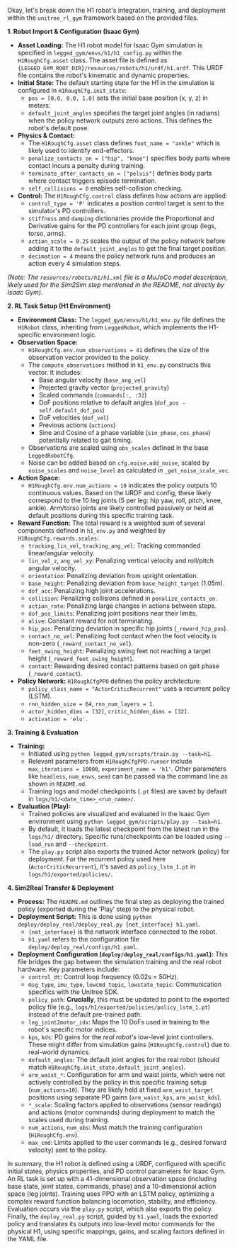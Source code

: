 Okay, let's break down the H1 robot's integration, training, and deployment within the `unitree_rl_gym` framework based on the provided files.

**1. Robot Import & Configuration (Isaac Gym)**

*   **Asset Loading:** The H1 robot model for Isaac Gym simulation is specified in `legged_gym/envs/h1/h1_config.py` within the `H1RoughCfg.asset` class. The asset file is defined as `{LEGGED_GYM_ROOT_DIR}/resources/robots/h1/urdf/h1.urdf`. This URDF file contains the robot's kinematic and dynamic properties.
*   **Initial State:** The default starting state for the H1 in the simulation is configured in `H1RoughCfg.init_state`:
    *   `pos = [0.0, 0.0, 1.0]` sets the initial base position (x, y, z) in meters.
    *   `default_joint_angles` specifies the target joint angles (in radians) when the policy network outputs zero actions. This defines the robot's default pose.
*   **Physics & Contact:**
    *   The `H1RoughCfg.asset` class defines `foot_name = "ankle"` which is likely used to identify end-effectors.
    *   `penalize_contacts_on = ["hip", "knee"]` specifies body parts where contact incurs a penalty during training.
    *   `terminate_after_contacts_on = ["pelvis"]` defines body parts where contact triggers episode termination.
    *   `self_collisions = 0` enables self-collision checking.
*   **Control:** The `H1RoughCfg.control` class defines how actions are applied:
    *   `control_type = 'P'` indicates a position control target is sent to the simulator's PD controllers.
    *   `stiffness` and `damping` dictionaries provide the Proportional and Derivative gains for the PD controllers for each joint group (legs, torso, arms).
    *   `action_scale = 0.25` scales the output of the policy network before adding it to the `default_joint_angles` to get the final target position.
    *   `decimation = 4` means the policy network runs and produces an action every 4 simulation steps.

*(Note: The `resources/robots/h1/h1.xml` file is a MuJoCo model description, likely used for the Sim2Sim step mentioned in the README, not directly by Isaac Gym).*

**2. RL Task Setup (H1 Environment)**

*   **Environment Class:** The `legged_gym/envs/h1/h1_env.py` file defines the `H1Robot` class, inheriting from `LeggedRobot`, which implements the H1-specific environment logic.
*   **Observation Space:**
    *   `H1RoughCfg.env.num_observations = 41` defines the size of the observation vector provided to the policy.
    *   The `compute_observations` method in `h1_env.py` constructs this vector. It includes:
        *   Base angular velocity (`base_ang_vel`)
        *   Projected gravity vector (`projected_gravity`)
        *   Scaled commands (`commands[:, :3]`)
        *   DoF positions relative to default angles (`dof_pos - self.default_dof_pos`)
        *   DoF velocities (`dof_vel`)
        *   Previous actions (`actions`)
        *   Sine and Cosine of a phase variable (`sin_phase`, `cos_phase`) potentially related to gait timing.
    *   Observations are scaled using `obs_scales` defined in the base `LeggedRobotCfg`.
    *   Noise can be added based on `cfg.noise.add_noise`, scaled by `noise_scales` and `noise_level` as calculated in `_get_noise_scale_vec`.
*   **Action Space:**
    *   `H1RoughCfg.env.num_actions = 10` indicates the policy outputs 10 continuous values. Based on the URDF and config, these likely correspond to the 10 leg joints (5 per leg: hip yaw, roll, pitch, knee, ankle). Arm/torso joints are likely controlled passively or held at default positions during this specific training task.
*   **Reward Function:** The total reward is a weighted sum of several components defined in `h1_env.py` and weighted by `H1RoughCfg.rewards.scales`:
    *   `tracking_lin_vel`, `tracking_ang_vel`: Tracking commanded linear/angular velocity.
    *   `lin_vel_z`, `ang_vel_xy`: Penalizing vertical velocity and roll/pitch angular velocity.
    *   `orientation`: Penalizing deviation from upright orientation.
    *   `base_height`: Penalizing deviation from `base_height_target` (1.05m).
    *   `dof_acc`: Penalizing high joint accelerations.
    *   `collision`: Penalizing collisions defined in `penalize_contacts_on`.
    *   `action_rate`: Penalizing large changes in actions between steps.
    *   `dof_pos_limits`: Penalizing joint positions near their limits.
    *   `alive`: Constant reward for not terminating.
    *   `hip_pos`: Penalizing deviation in specific hip joints (`_reward_hip_pos`).
    *   `contact_no_vel`: Penalizing foot contact when the foot velocity is non-zero (`_reward_contact_no_vel`).
    *   `feet_swing_height`: Penalizing swing feet not reaching a target height (`_reward_feet_swing_height`).
    *   `contact`: Rewarding desired contact patterns based on gait phase (`_reward_contact`).
*   **Policy Network:** `H1RoughCfgPPO` defines the policy architecture:
    *   `policy_class_name = "ActorCriticRecurrent"` uses a recurrent policy (LSTM).
    *   `rnn_hidden_size = 64`, `rnn_num_layers = 1`.
    *   `actor_hidden_dims = [32]`, `critic_hidden_dims = [32]`.
    *   `activation = 'elu'`.

**3. Training & Evaluation**

*   **Training:**
    *   Initiated using `python legged_gym/scripts/train.py --task=h1`.
    *   Relevant parameters from `H1RoughCfgPPO.runner` include `max_iterations = 10000`, `experiment_name = 'h1'`. Other parameters like `headless`, `num_envs`, `seed` can be passed via the command line as shown in `README.md`.
    *   Training logs and model checkpoints (`.pt` files) are saved by default in `logs/h1/<date_time>_<run_name>/`.
*   **Evaluation (Play):**
    *   Trained policies are visualized and evaluated in the Isaac Gym environment using `python legged_gym/scripts/play.py --task=h1`.
    *   By default, it loads the latest checkpoint from the latest run in the `logs/h1/` directory. Specific runs/checkpoints can be loaded using `--load_run` and `--checkpoint`.
    *   The `play.py` script also exports the trained Actor network (policy) for deployment. For the recurrent policy used here (`ActorCriticRecurrent`), it's saved as `policy_lstm_1.pt` in `logs/h1/exported/policies/`.

**4. Sim2Real Transfer & Deployment**

*   **Process:** The `README.md` outlines the final step as deploying the trained policy (exported during the 'Play' step) to the physical robot.
*   **Deployment Script:** This is done using `python deploy/deploy_real/deploy_real.py {net_interface} h1.yaml`.
    *   `{net_interface}` is the network interface connected to the robot.
    *   `h1.yaml` refers to the configuration file `deploy/deploy_real/configs/h1.yaml`.
*   **Deployment Configuration (`deploy/deploy_real/configs/h1.yaml`):** This file bridges the gap between the simulation training and the real robot hardware. Key parameters include:
    *   `control_dt`: Control loop frequency (0.02s = 50Hz).
    *   `msg_type`, `imu_type`, `lowcmd_topic`, `lowstate_topic`: Communication specifics with the Unitree SDK.
    *   `policy_path`: **Crucially**, this must be updated to point to the exported policy file (e.g., `logs/h1/exported/policies/policy_lstm_1.pt`) instead of the default pre-trained path.
    *   `leg_joint2motor_idx`: Maps the 10 DoFs used in training to the robot's specific motor indices.
    *   `kps`, `kds`: PD gains for the *real robot's* low-level joint controllers. These might differ from simulation gains (`H1RoughCfg.control`) due to real-world dynamics.
    *   `default_angles`: The default joint angles for the real robot (should match `H1RoughCfg.init_state.default_joint_angles`).
    *   `arm_waist_*`: Configuration for arm and waist joints, which were not actively controlled by the policy in this specific training setup (`num_actions=10`). They are likely held at fixed `arm_waist_target` positions using separate PD gains (`arm_waist_kps`, `arm_waist_kds`).
    *   `*_scale`: Scaling factors applied to observations (sensor readings) and actions (motor commands) during deployment to match the scales used during training.
    *   `num_actions`, `num_obs`: Must match the training configuration (`H1RoughCfg.env`).
    *   `max_cmd`: Limits applied to the user commands (e.g., desired forward velocity) sent to the policy.

In summary, the H1 robot is defined using a URDF, configured with specific initial states, physics properties, and PD control parameters for Isaac Gym. An RL task is set up with a 41-dimensional observation space (including base state, joint states, commands, phase) and a 10-dimensional action space (leg joints). Training uses PPO with an LSTM policy, optimizing a complex reward function balancing locomotion, stability, and efficiency. Evaluation occurs via the `play.py` script, which also exports the policy. Finally, the `deploy_real.py` script, guided by `h1.yaml`, loads the exported policy and translates its outputs into low-level motor commands for the physical H1, using specific mappings, gains, and scaling factors defined in the YAML file.
